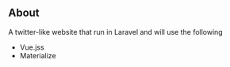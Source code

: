 ## About

A twitter-like website that run in Laravel and will use the following
- Vue.jss
- Materialize